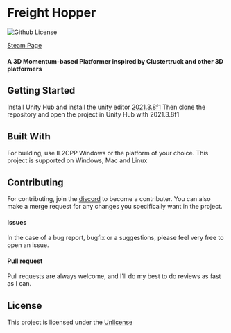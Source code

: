 # Freight Hopper

![Github License](https://img.shields.io/badge/license-Unlicense-green)

[Steam Page](https://store.steampowered.com/app/1763190/Freight_Hopper)

#### A 3D Momentum-based Platformer inspired by Clustertruck and other 3D platformers

## Getting Started
Install Unity Hub and install the unity editor [2021.3.8f1](https://unity3d.com/unity/whats-new/2021.3.8)
Then clone the repository and open the project in Unity Hub with 2021.3.8f1

## Built With
For building, use IL2CPP Windows or the platform of your choice. This project is supported on Windows, Mac and Linux

## Contributing
For contributing, join the [discord](https://discord.gg/FXefTW3WcG) to become a contributer. 
You can also make a merge request for any changes you specifically want in the project.

#### Issues
In the case of a bug report, bugfix or a suggestions, please feel very free to open an issue.

#### Pull request
Pull requests are always welcome, and I'll do my best to do reviews as fast as I can.

## License
This project is licensed under the [Unlicense](https://github.com/Husky-Game-Studio/Freight-Hopper/blob/main/LICENSE.md)
